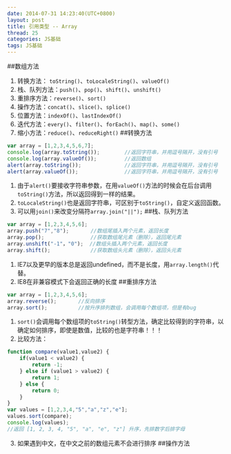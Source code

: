 ```yaml
---
date: 2014-07-31 14:23:40(UTC+0800)
layout: post
title: 引用类型 -- Array
thread: 25
categories: JS基础
tags: JS基础
---
```


##数组方法
1. 转换方法： `toString()`、`toLocaleString()`、`valueOf()`
2. 栈、队列方法：`push()`、`pop()`、`shift()`、`unshift()`
3. 重排序方法：`reverse()`、`sort()`
4. 操作方法：`concat()`、`slice()`、`splice()`
5. 位置方法：`indexOf()`、`lastIndexOf()`
6. 迭代方法：`every()`、`filter()`、`forEach()`、`map()`、`some()`
7. 缩小方法：`reduce()`、`reduceRight()`
##转换方法
```javascript
var array = [1,2,3,4,5,6,7];
console.log(array.toString());        //返回字符串，并用逗号隔开，没有引号
console.log(array.valueOf());         //返回数组
alert(array.toString());              //返回字符串，并用逗号隔开，没有引号
alert(array.valueOf());               //返回字符串，并用逗号隔开，没有引号
```

1. 由于`alert()`要接收字符串参数，在用`valueOf()`方法的时候会在后台调用`toString()`方法，所以返回得到一样的结果。
2. `toLocaleString()`也是返回字符串，可区别于`toString()`，自定义返回函数。
3. 可以用`join()`来改变分隔符`array.join("||");`
##栈、队列方法
```javascript
var array = [1,2,3,4,5,6];
array.push("7","8");       //数组尾插入两个元素，返回长度
array.pop();			   //获取数组尾元素（删除），返回尾元素
array.unshift("-1"，"0");  //数组头插入两个元素，返回长度
array.shift();             //获取数组头元素（删除），返回头元素
```
1. IE7以及更早的版本总是返回undefined，而不是长度，用`array.length()`代替。
2. IE8在非兼容模式下会返回正确的长度
##重排序方法
```javascript
var array = [1,2,3,4,5,6];
array.reverse();       //反向排序
array.sort();          //按升序排列数组，会调用每个数组项，但是有bug
```
1. `sort()`会调用每个数组项的`toString()`转型方法，确定比较得到的字符串，以确定如何排序，即使是数值，比较的也是字符串！！！
2. 比较方法：
```javascript
function compare(value1,value2) {
	if(value1 < value2) {
		return -1;
	} else if (value1 > value2) {
		return 1;
 	} else {
		return 0;
	}
}
var values = [1,2,3,4,"5","a","z","e"];
values.sort(compare);
console.log(values);
//返回 [1, 2, 3, 4, "5", "a", "e", "z"] 升序，先排数字后排字母
```
3. 如果遇到中文，在中文之前的数组元素不会进行排序
##操作方法

